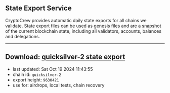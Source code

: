 ## State Export Service
CryptoCrew provides automatic daily state exports for all chains we validate. State export files can be used as genesis files and are a snapshot of the current blockchain state, including all validators, accounts, balances and delegations.

---
**Download: [quicksilver-2 state export](https://dl-eu2.ccvalidators.com/SERVICE/quicksilver/quicksilver-2_export_9630421.json)**
---

- last updated: Sat Oct 19 2024 11:43:55
- chain id: `quicksilver-2`
- export height: `9630421`
- use for: airdrops, local tests, chain recovery
